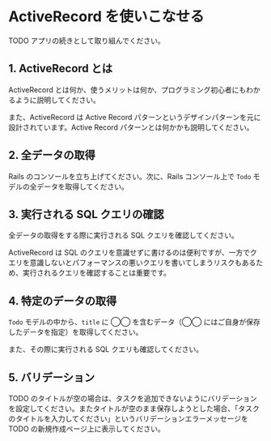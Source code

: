 # ActiveRecord を使いこなせる

TODO アプリの続きとして取り組んでください。

## 1. ActiveRecord とは

ActiveRecord とは何か、使うメリットは何か、プログラミング初心者にもわかるように説明してください。

また、ActiveRecord は Active Record パターンというデザインパターンを元に設計されています。Active Record パターンとは何かかも説明してください。

## 2. 全データの取得

Rails のコンソールを立ち上げてください。次に、Rails コンソール上で `Todo` モデルの全データを取得してください。

## 3. 実行される SQL クエリの確認

全データの取得をする際に実行される SQL クエリを確認してください。

ActiveRecord は SQL のクエリを意識せずに書けるのは便利ですが、一方でクエリを意識しないとパフォーマンスの悪いクエリを書いてしまうリスクもあるため、実行されるクエリを確認することは重要です。

## 4. 特定のデータの取得

`Todo` モデルの中から、`title` に ◯◯ を含むデータ（◯◯ にはご自身が保存したデータを指定）を取得してください。

また、その際に実行される SQL クエリも確認してください。

## 5. バリデーション

TODO のタイトルが空の場合は、タスクを追加できないようにバリデーションを設定してください。またタイトルが空のまま保存しようとした場合、「タスクのタイトルを入力してください」というバリデーションエラーメッセージを TODO の新規作成ページ上に表示してください。
